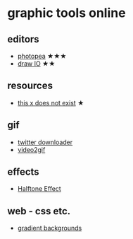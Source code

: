 # graphic tools online

## editors
* [photopea](https://www.photopea.com/) ★★★
* [draw IO](https://draw.io/) ★★

## resources
* [this x does not exist](https://thisxdoesnotexist.com/) ★

## gif

* [twitter downloader](https://twittervideodownloader.com/)
* [video2gif](https://ezgif.com/video-to-gif)

## effects

* [Halftone Effect](https://github.com/mnmxmx/halftone-effect)

## web - css etc.

* [gradient backgrounds](https://cssgradient.io/gradient-backgrounds/)

